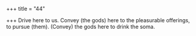 +++
title = "44"

+++
Drive here to us. Convey (the gods) here to the pleasurable offerings, to  pursue (them).
(Convey) the gods here to drink the soma.